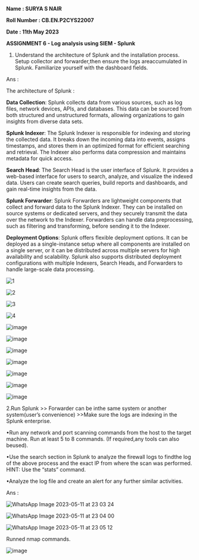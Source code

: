 **Name : SURYA S NAIR**

**Roll Number : CB.EN.P2CYS22007**

**Date : 11th May 2023**

**ASSIGNMENT 6 - Log analysis using SIEM - Splunk**

1. Understand the architecture of Splunk and the installation process. Setup collector and forwarder,then ensure the logs areaccumulated in Splunk. Familiarize yourself with the dashboard fields.

Ans :

The architecture of Splunk :

**Data Collection**: Splunk collects data from various sources, such as log files, network devices, APIs, and databases. This data can be sourced from both structured and unstructured formats, allowing organizations to gain insights from diverse data sets.

**Splunk Indexer**: The Splunk Indexer is responsible for indexing and storing the collected data. It breaks down the incoming data into events, assigns timestamps, and stores them in an optimized format for efficient searching and retrieval. The Indexer also performs data compression and maintains metadata for quick access.

**Search Head**: The Search Head is the user interface of Splunk. It provides a web-based interface for users to search, analyze, and visualize the indexed data. Users can create search queries, build reports and dashboards, and gain real-time insights from the data.

**Splunk Forwarder**: Splunk Forwarders are lightweight components that collect and forward data to the Splunk Indexer. They can be installed on source systems or dedicated servers, and they securely transmit the data over the network to the Indexer. Forwarders can handle data preprocessing, such as filtering and transforming, before sending it to the Indexer.

**Deployment Options**: Splunk offers flexible deployment options. It can be deployed as a single-instance setup where all components are installed on a single server, or it can be distributed across multiple servers for high availability and scalability. Splunk also supports distributed deployment configurations with multiple Indexers, Search Heads, and Forwarders to handle large-scale data processing.

![1](https://github.com/SURYASNAIR1/Cybersecurity-/assets/123303806/f6e58e07-a8d7-4e79-87d7-ce936260c7c9)

![2](https://github.com/SURYASNAIR1/Cybersecurity-/assets/123303806/f661bbce-3c0e-4f69-bf93-26094b32f4ce)

![3](https://github.com/SURYASNAIR1/Cybersecurity-/assets/123303806/1fc29bc4-d1d2-4eaa-beb7-4b49d4f424a8)

![4](https://github.com/SURYASNAIR1/Cybersecurity-/assets/123303806/8a2a8d5e-2c1a-4e39-9c9a-443a52dbf5b7)

![image](https://github.com/SURYASNAIR1/Cybersecurity-/assets/123303806/d844e5a9-961e-407d-9066-432cd6b03ef3)

![image](https://github.com/SURYASNAIR1/Cybersecurity-/assets/123303806/46452f1a-ef55-4657-bd69-b097dad8a4b5)

![image](https://github.com/SURYASNAIR1/Cybersecurity-/assets/123303806/bedb58a4-0bd3-459d-9a82-862e583fbb8a)

![image](https://github.com/SURYASNAIR1/Cybersecurity-/assets/123303806/1ddc5336-59dd-4734-a7f2-c16ee8f2ad11)

![image](https://github.com/SURYASNAIR1/Cybersecurity-/assets/123303806/f5c3fea5-2953-4b98-85d5-d6b1273fe930)

![image](https://github.com/SURYASNAIR1/Cybersecurity-/assets/123303806/be8e1810-66f6-42e0-948f-6c65a3165f6d)

![image](https://github.com/SURYASNAIR1/Cybersecurity-/assets/123303806/0ee971ec-f5bd-4631-b628-2beb2a288e46)

2.Run Splunk >> Forwarder can be inthe same system or another system(user’s convenience) >>Make sure the logs are indexing in the Splunk enterprise.

•Run any network and port scanning commands from the host to the target machine. Run at least 5 to 8 commands. (If required,any tools can also beused).

•Use the search section in Splunk to analyze the firewall logs to findthe log of the above process and the exact IP from where the scan was performed. HINT: Use the “stats” command.

•Analyze the log file and create an alert for any further similar activities.

Ans : 

![WhatsApp Image 2023-05-11 at 23 03 24](https://github.com/SURYASNAIR1/Cybersecurity-/assets/123303806/b893ab35-a5dc-4b49-8e86-033fbfae9f28)

![WhatsApp Image 2023-05-11 at 23 04 00](https://github.com/SURYASNAIR1/Cybersecurity-/assets/123303806/b21f2ada-97e0-4a44-b1ba-11ab21b2f97a)

![WhatsApp Image 2023-05-11 at 23 05 12](https://github.com/SURYASNAIR1/Cybersecurity-/assets/123303806/ea4a04a1-74bf-4a4b-9172-706ea0b69e3d)

Runned nmap commands.

![image](https://github.com/SURYASNAIR1/Cybersecurity-/assets/123303806/ad427adf-7b6f-4963-92ed-4952cefc0788)





